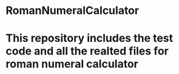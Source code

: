 # RomanNumeralCalculator
# This repository includes the test code and all the realted files for roman numeral calculator
